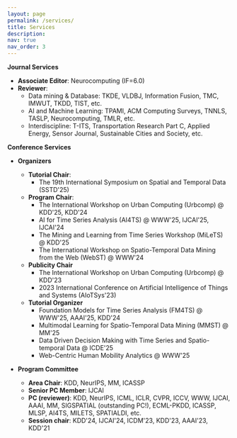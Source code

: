 ```yaml
---
layout: page
permalink: /services/
title: Services
description: 
nav: true
nav_order: 3
---
```



**Journal Services**
- **Associate Editor**: Neurocomputing (IF=6.0)
- **Reviewer**:
  - Data mining & Database: TKDE, VLDBJ, Information Fusion, TMC, IMWUT, TKDD, TIST, etc.
  - AI and Machine Learning: TPAMI, ACM Computing Surveys, TNNLS, TASLP, Neurocomputing, TMLR, etc.
  - Interdiscipline: T-ITS, Transportation Research Part C, Applied Energy, Sensor Journal, Sustainable Cities and Society, etc.


**Conference Services**
- **Organizers**
  - **Tutorial Chair**:
    - The 19th International Symposium on Spatial and Temporal Data (SSTD'25)
  - **Program Chair**:
    - The International Workshop on Urban Computing (Urbcomp) @ KDD'25, KDD'24 
    - AI for Time Series Analysis (AI4TS) @ WWW'25, IJCAI'25, IJCAI'24
    - The Mining and Learning from Time Series Workshop (MiLeTS) @ KDD'25
    - The International Workshop on Spatio-Temporal Data Mining from the Web (WebST) @ WWW'24
  - **Publicity Chair**
    - The International Workshop on Urban Computing (Urbcomp) @ KDD'23
    - 2023 International Conference on Artificial Intelligence of Things and Systems (AIoTSys'23)
  - **Tutorial Organizer**
    - Foundation Models for Time Series Analysis (FM4TS) @ WWW'25, AAAI'25, KDD'24
    - Multimodal Learning for Spatio-Temporal Data Mining (MMST) @ MM'25
    - Data Driven Decision Making with Time Series and Spatio-temporal Data @ ICDE'25
    - Web-Centric Human Mobility Analytics @ WWW'25


- **Program Committee**
  - **Area Chair**: KDD, NeurIPS, MM, ICASSP
  - **Senior PC Member**: IJCAI 
  - **PC (reviewer)**: KDD, NeurIPS, ICML, ICLR, CVPR, ICCV, WWW, IJCAI, AAAI, MM, SIGSPATIAL (outstanding PC!), ECML-PKDD, ICASSP, MLSP, AI4TS, MILETS, SPATIALDI, etc.
  - **Session chair**: KDD'24, IJCAI'24, ICDM'23, KDD'23, AAAI'23, KDD'21